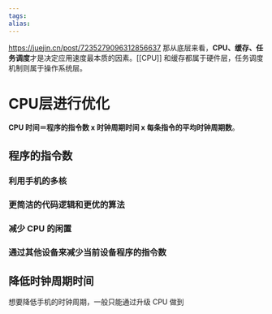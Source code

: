 ```yaml
---
tags: 
alias:
---
```

https://juejin.cn/post/7235279096312856637
那从底层来看，**CPU、缓存、任务调度**才是决定应用速度最本质的因素。[[CPU]] 和缓存都属于硬件层，任务调度机制则属于操作系统层。

# CPU层进行优化
**CPU 时间＝程序的指令数 x 时钟周期时间 x 每条指令的平均时钟周期数**。
## 程序的指令数
### **利用手机的多核**
### **更简洁的代码逻辑和更优的算法**
### **减少 CPU 的闲置**
### **通过其他设备来减少当前设备程序的指令数**

## 降低时钟周期时间

想要降低手机的时钟周期，一般只能通过升级 CPU 做到

